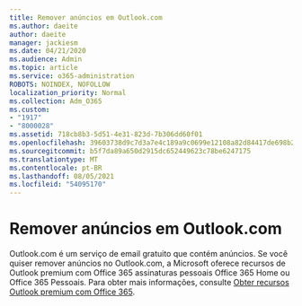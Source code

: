 ```yaml
---
title: Remover anúncios em Outlook.com
ms.author: daeite
author: daeite
manager: jackiesm
ms.date: 04/21/2020
ms.audience: Admin
ms.topic: article
ms.service: o365-administration
ROBOTS: NOINDEX, NOFOLLOW
localization_priority: Normal
ms.collection: Adm_O365
ms.custom:
- "1917"
- "8000028"
ms.assetid: 718cb8b3-5d51-4e31-823d-7b306dd60f01
ms.openlocfilehash: 39603738d9c7d3a7e4c189a9c0699e12108a82d84417de698b22195aef2cd2bd
ms.sourcegitcommit: b5f7da89a650d2915dc652449623c78be6247175
ms.translationtype: MT
ms.contentlocale: pt-BR
ms.lasthandoff: 08/05/2021
ms.locfileid: "54095170"
---
```

# <a name="remove-ads-in-outlookcom"></a>Remover anúncios em Outlook.com

Outlook.com é um serviço de email gratuito que contém anúncios. Se você quiser remover anúncios no Outlook.com, a Microsoft oferece recursos de Outlook premium com Office 365 assinaturas pessoais Office 365 Home ou Office 365 Pessoais. Para obter mais informações, consulte [Obter recursos Outlook premium com Office 365](https://go.microsoft.com/fwlink/?linkid=872181).